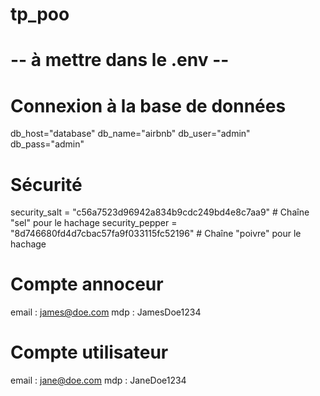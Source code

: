 # tp_poo



# -- à mettre dans le .env --

# Connexion à la base de données
db_host="database"
db_name="airbnb"
db_user="admin"
db_pass="admin"

# Sécurité
security_salt = "c56a7523d96942a834b9cdc249bd4e8c7aa9" # Chaîne "sel" pour le hachage
security_pepper = "8d746680fd4d7cbac57fa9f033115fc52196" # Chaîne "poivre" pour le hachage

# Compte annoceur
email : james@doe.com
mdp : JamesDoe1234

# Compte utilisateur
email : jane@doe.com
mdp : JaneDoe1234